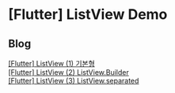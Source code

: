 # [Flutter] ListView Demo

## Blog
[[Flutter] ListView (1) 기본형](https://sunidev.tistory.com/70) <br>
[[Flutter] ListView (2) ListView.Builder](https://sunidev.tistory.com/71) <br>
[[Flutter] ListView (3) ListView.separated](https://sunidev.tistory.com/75)
